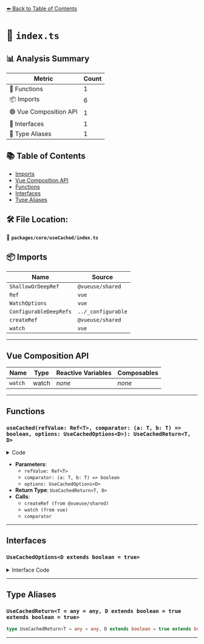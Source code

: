 [⬅️ Back to Table of Contents](../../../index.md)

# 📄 `index.ts`

## 📊 Analysis Summary

| Metric | Count |
|--------|-------|
| 🔧 Functions | 1 |
| 📦 Imports | 6 |
| 🟢 Vue Composition API | 1 |
| 📐 Interfaces | 1 |
| 📑 Type Aliases | 1 |

## 📚 Table of Contents

- [Imports](#imports)
- [Vue Composition API](#vue-composition-api)
- [Functions](#functions)
- [Interfaces](#interfaces)
- [Type Aliases](#type-aliases)

## 🛠️ File Location:
📂 **`packages/core/useCached/index.ts`**

## 📦 Imports

| Name | Source |
|------|--------|
| `ShallowOrDeepRef` | `@vueuse/shared` |
| `Ref` | `vue` |
| `WatchOptions` | `vue` |
| `ConfigurableDeepRefs` | `../_configurable` |
| `createRef` | `@vueuse/shared` |
| `watch` | `vue` |


---

## Vue Composition API

| Name | Type | Reactive Variables | Composables |
|------|------|-------------------|-------------|
| `watch` | watch | *none* | *none* |


---

## Functions

### `useCached(refValue: Ref<T>, comparator: (a: T, b: T) => boolean, options: UseCachedOptions<D>): UseCachedReturn<T, D>`

<details><summary>Code</summary>

```ts
export function useCached<T, D extends boolean = true>(
  refValue: Ref<T>,
  comparator: (a: T, b: T) => boolean = (a, b) => a === b,
  options?: UseCachedOptions<D>,
): UseCachedReturn<T, D> {
  const { deepRefs = true as D, ...watchOptions } = options || {}
  const cachedValue = createRef(refValue.value, deepRefs)

  watch(() => refValue.value, (value) => {
    if (!comparator(value, cachedValue.value))
      cachedValue.value = value
  }, watchOptions)

  return cachedValue
}
```
</details>

- **Parameters**:
  - `refValue: Ref<T>`
  - `comparator: (a: T, b: T) => boolean`
  - `options: UseCachedOptions<D>`
- **Return Type**: `UseCachedReturn<T, D>`
- **Calls**:
  - `createRef (from @vueuse/shared)`
  - `watch (from vue)`
  - `comparator`

---

## Interfaces

### `UseCachedOptions<D extends boolean = true>`

<details><summary>Interface Code</summary>

```ts
export interface UseCachedOptions<D extends boolean = true> extends ConfigurableDeepRefs<D>, WatchOptions {}
```
</details>


---

## Type Aliases

### `UseCachedReturn<T = any = any, D extends boolean = true extends boolean = true>`

```ts
type UseCachedReturn<T = any = any, D extends boolean = true extends boolean = true> = ShallowOrDeepRef<T, D>;
```


---